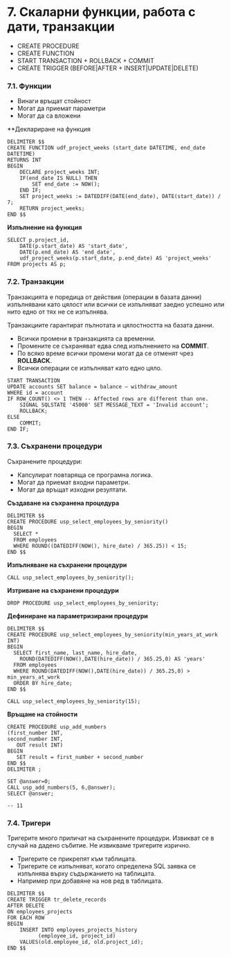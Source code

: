 # 7. Скаларни функции, работа с дати, транзакции
- CREATE PROCEDURE
- CREATE FUNCTION
- START TRANSACTION + ROLLBACK + COMMIT
- CREATE TRIGGER (BEFORE|AFTER + INSERT|UPDATE|DELETE)

### 7.1. Функции
- Винаги връщат стойност
- Могат да приемат параметри
- Могат да са вложени

**Деклариране на функция
```
DELIMITER $$
CREATE FUNCTION udf_project_weeks (start_date DATETIME, end_date DATETIME)
RETURNS INT
BEGIN
	DECLARE project_weeks INT;
	IF(end_date IS NULL) THEN
		SET end_date := NOW();	
	END IF;
	SET project_weeks := DATEDIFF(DATE(end_date), DATE(start_date)) / 7;
	RETURN project_weeks;
END $$
```

**Изпълнение на функция**
```
SELECT p.project_id, 
	DATE(p.start_date) AS 'start_date', 
	DATE(p.end_date) AS 'end_date',
	udf_project_weeks(p.start_date, p.end_date) AS 'project_weeks'
FROM projects AS p;
```

### 7.2. Транзакции
Транзакцията е поредица от действия (операции в базата данни) изпълнявани като цялост или всички се изпълняват заедно успешно или нито едно от тях не се изпълнява.

Транзакциите гарантират пълнотата и цялостността на базата данни.
- Всички промени в транзакцията са временни.
- Промените се съхраняват едва след изпълнението на **COMMIT**.
- По всяко време всички промени могат да се отменят чрез **ROLLBACK**.
- Всички операции се изпълняват като едно цяло.

```
START TRANSACTION
UPDATE accounts SET balance = balance – withdraw_amount
WHERE id = account
IF ROW_COUNT() <> 1 THEN -- Affected rows are different than one.
	SIGNAL SQLSTATE '45000' SET MESSAGE_TEXT = 'Invalid account';
	ROLLBACK;
ELSE 
	COMMIT;
END IF;
```

### 7.3. Съхранени процедури
Съхранените процедури:
- Капсулират повтаряща се програмна логика.
- Могат да приемат входни параметри.
- Могат да връщат изходни резултати.

**Създаване на съхранена процедура**
```
DELIMITER $$
CREATE PROCEDURE usp_select_employees_by_seniority() 
BEGIN
  SELECT * 
  FROM employees
  WHERE ROUND((DATEDIFF(NOW(), hire_date) / 365.25)) < 15;
END $$
```

**Изпълняване на съхранени процедури**
```
CALL usp_select_employees_by_seniority();
```

**Изтриване на съхранени процедури**
```
DROP PROCEDURE usp_select_employees_by_seniority;
```

**Дефиниране на параметризирани процедури**
```
DELIMITER $$
CREATE PROCEDURE usp_select_employees_by_seniority(min_years_at_work INT)
BEGIN
  SELECT first_name, last_name, hire_date,
    ROUND(DATEDIFF(NOW(),DATE(hire_date)) / 365.25,0) AS 'years'
  FROM employees
  WHERE ROUND(DATEDIFF(NOW(),DATE(hire_date)) / 365.25,0) > min_years_at_work
  ORDER BY hire_date;
END $$

CALL usp_select_employees_by_seniority(15);
```

**Връщане на стойности**
```
CREATE PROCEDURE usp_add_numbers
(first_number INT,
second_number INT,
   OUT result INT)
BEGIN
   SET result = first_number + second_number
END $$
DELIMITER ;

SET @answer=0;
CALL usp_add_numbers(5, 6,@answer);
SELECT @answer;

-- 11
```

### 7.4. Тригери
Тригерите много приличат на съхранените процедури.
Извикват се в случай на дадено събитие.
Не извикваме тригерите изрично.
- Тригерите се прикрепят към таблицата.
- Тригерите се изпълняват, когато определена SQL заявка се изпълнява върху съдържанието на таблицата.
- Например при добавяне на нов ред в таблицата.

```
DELIMITER $$
CREATE TRIGGER tr_delete_records
AFTER DELETE
ON employees_projects
FOR EACH ROW
BEGIN
	INSERT INTO employees_projects_history
	      (employee_id, project_id)
	VALUES(old.employee_id, old.project_id);
END $$
```